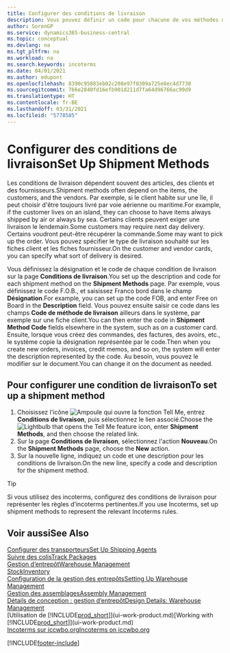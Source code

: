 ```yaml
---
title: Configurer des conditions de livraison
description: Vous pouvez définir un code pour chacune de vos méthodes d’expédition offertes et saisir les informations qui les concernent.
author: SorenGP
ms.service: dynamics365-business-central
ms.topic: conceptual
ms.devlang: na
ms.tgt_pltfrm: na
ms.workload: na
ms.search.keywords: incoterms
ms.date: 04/01/2021
ms.author: edupont
ms.openlocfilehash: 8390c95083eb02c208e97f0309a725e8ec4d7730
ms.sourcegitcommit: 766e2840fd16efb901d211d7fa64d96766ac99d9
ms.translationtype: HT
ms.contentlocale: fr-BE
ms.lasthandoff: 03/31/2021
ms.locfileid: "5778585"
---
```

# <a name="set-up-shipment-methods"></a><span data-ttu-id="a9eb3-103">Configurer des conditions de livraison</span><span class="sxs-lookup"><span data-stu-id="a9eb3-103">Set Up Shipment Methods</span></span>

<span data-ttu-id="a9eb3-104">Les conditions de livraison dépendent souvent des articles, des clients et des fournisseurs.</span><span class="sxs-lookup"><span data-stu-id="a9eb3-104">Shipment methods often depend on the items, the customers, and the vendors.</span></span> <span data-ttu-id="a9eb3-105">Par exemple, si le client habite sur une île, il peut choisir d'être toujours livré par voie aérienne ou maritime.</span><span class="sxs-lookup"><span data-stu-id="a9eb3-105">For example, if the customer lives on an island, they can choose to have items always shipped by air or always by sea.</span></span> <span data-ttu-id="a9eb3-106">Certains clients peuvent exiger une livraison le lendemain.</span><span class="sxs-lookup"><span data-stu-id="a9eb3-106">Some customers may require next day delivery.</span></span> <span data-ttu-id="a9eb3-107">Certains voudront peut-être récupérer la commande.</span><span class="sxs-lookup"><span data-stu-id="a9eb3-107">Some may want to pick up the order.</span></span> <span data-ttu-id="a9eb3-108">Vous pouvez spécifier le type de livraison souhaité sur les fiches client et les fiches fournisseur.</span><span class="sxs-lookup"><span data-stu-id="a9eb3-108">On the customer and vendor cards, you can specify what sort of delivery is desired.</span></span>

<span data-ttu-id="a9eb3-109">Vous définissez la désignation et le code de chaque condition de livraison sur la page **Conditions de livraison**.</span><span class="sxs-lookup"><span data-stu-id="a9eb3-109">You set up the description and code for each shipment method on the **Shipment Methods** page.</span></span> <span data-ttu-id="a9eb3-110">Par exemple, vous définissez le code F.O.B., et saisissez Franco bord dans le champ **Désignation**.</span><span class="sxs-lookup"><span data-stu-id="a9eb3-110">For example, you can set up the code FOB, and enter Free on Board in the **Description** field.</span></span> <span data-ttu-id="a9eb3-111">Vous pouvez ensuite saisir ce code dans les champs **Code de méthode de livraison** ailleurs dans le système, par exemple sur une fiche client.</span><span class="sxs-lookup"><span data-stu-id="a9eb3-111">You can then enter the code in **Shipment Method Code** fields elsewhere in the system, such as on a customer card.</span></span> <span data-ttu-id="a9eb3-112">Ensuite, lorsque vous créez des commandes, des factures, des avoirs, etc., le système copie la désignation représentée par le code.</span><span class="sxs-lookup"><span data-stu-id="a9eb3-112">Then when you create new orders, invoices, credit memos, and so on, the system will enter the description represented by the code.</span></span> <span data-ttu-id="a9eb3-113">Au besoin, vous pouvez le modifier sur le document.</span><span class="sxs-lookup"><span data-stu-id="a9eb3-113">You can change it on the document as needed.</span></span>

## <a name="to-set-up-a-shipment-method"></a><span data-ttu-id="a9eb3-114">Pour configurer une condition de livraison</span><span class="sxs-lookup"><span data-stu-id="a9eb3-114">To set up a shipment method</span></span>

1. <span data-ttu-id="a9eb3-115">Choisissez l'icône ![Ampoule qui ouvre la fonction Tell Me](media/ui-search/search_small.png "Dites-moi ce que vous voulez faire"), entrez **Conditions de livraison**, puis sélectionnez le lien associé.</span><span class="sxs-lookup"><span data-stu-id="a9eb3-115">Choose the ![Lightbulb that opens the Tell Me feature](media/ui-search/search_small.png "Tell me what you want to do") icon, enter **Shipment Methods**, and then choose the related link.</span></span>
2. <span data-ttu-id="a9eb3-116">Sur la page **Conditions de livraison**, sélectionnez l'action **Nouveau**.</span><span class="sxs-lookup"><span data-stu-id="a9eb3-116">On the **Shipment Methods** page, choose the **New** action.</span></span>
3. <span data-ttu-id="a9eb3-117">Sur la nouvelle ligne, indiquez un code et une description pour les conditions de livraison.</span><span class="sxs-lookup"><span data-stu-id="a9eb3-117">On the new line, specify a code and description for the shipment method.</span></span>

> [!TIP]
> <span data-ttu-id="a9eb3-118">Si vous utilisez des incoterms, configurez des conditions de livraison pour représenter les règles d’incoterms pertinentes.</span><span class="sxs-lookup"><span data-stu-id="a9eb3-118">If you use Incoterms, set up shipment methods to represent the relevant Incoterms rules.</span></span>  

## <a name="see-also"></a><span data-ttu-id="a9eb3-119">Voir aussi</span><span class="sxs-lookup"><span data-stu-id="a9eb3-119">See Also</span></span>

[<span data-ttu-id="a9eb3-120">Configurer des transporteurs</span><span class="sxs-lookup"><span data-stu-id="a9eb3-120">Set Up Shipping Agents</span></span>](sales-how-to-set-up-shipping-agents.md)  
[<span data-ttu-id="a9eb3-121">Suivre des colis</span><span class="sxs-lookup"><span data-stu-id="a9eb3-121">Track Packages</span></span>](sales-how-track-packages.md)  
[<span data-ttu-id="a9eb3-122">Gestion d’entrepôt</span><span class="sxs-lookup"><span data-stu-id="a9eb3-122">Warehouse Management</span></span>](warehouse-manage-warehouse.md)  
[<span data-ttu-id="a9eb3-123">Stock</span><span class="sxs-lookup"><span data-stu-id="a9eb3-123">Inventory</span></span>](inventory-manage-inventory.md)  
[<span data-ttu-id="a9eb3-124">Configuration de la gestion des entrepôts</span><span class="sxs-lookup"><span data-stu-id="a9eb3-124">Setting Up Warehouse Management</span></span>](warehouse-setup-warehouse.md)  
[<span data-ttu-id="a9eb3-125">Gestion des assemblages</span><span class="sxs-lookup"><span data-stu-id="a9eb3-125">Assembly Management</span></span>](assembly-assemble-items.md)  
[<span data-ttu-id="a9eb3-126">Détails de conception : gestion d’entrepôt</span><span class="sxs-lookup"><span data-stu-id="a9eb3-126">Design Details: Warehouse Management</span></span>](design-details-warehouse-management.md)  
<span data-ttu-id="a9eb3-127">[Utilisation de [!INCLUDE[prod_short](includes/prod_short.md)]](ui-work-product.md)</span><span class="sxs-lookup"><span data-stu-id="a9eb3-127">[Working with [!INCLUDE[prod_short](includes/prod_short.md)]](ui-work-product.md)</span></span>  
[<span data-ttu-id="a9eb3-128">Incoterms sur iccwbo.org</span><span class="sxs-lookup"><span data-stu-id="a9eb3-128">Incoterms on iccwbo.org</span></span>](https://iccwbo.org/resources-for-business/incoterms-rules)  

[!INCLUDE[footer-include](includes/footer-banner.md)]